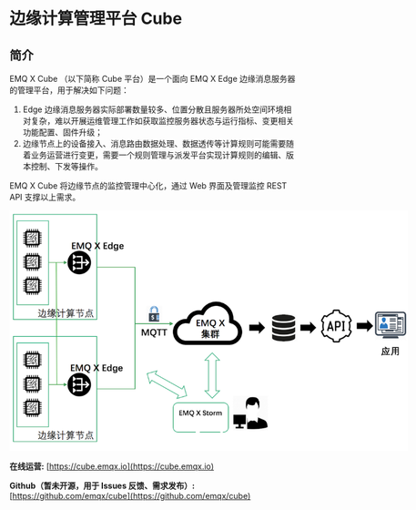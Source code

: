 # 边缘计算管理平台 Cube


## 简介

EMQ X Cube （以下简称 Cube 平台）是一个面向 EMQ X Edge 边缘消息服务器的管理平台，用于解决如下问题：

1. Edge 边缘消息服务器实际部署数量较多、位置分散且服务器所处空间环境相对复杂，难以开展运维管理工作如获取监控服务器状态与运行指标、变更相关功能配置、固件升级；
2. 边缘节点上的设备接入、消息路由数据处理、数据透传等计算规则可能需要随着业务运营进行变更，需要一个规则管理与派发平台实现计算规则的编辑、版本控制、下发等操作。

EMQ X Cube 将边缘节点的监控管理中心化，通过 Web 界面及管理监控 REST API 支撑以上需求。


<img src="../_assets/storm_spec.png" alt="storm_spec" class="medium-size" style="max-width: 700px"/>


**在线运营:** [https://cube.emqx.io](https://cube.emqx.io)

**Github（暂未开源，用于 Issues 反馈、需求发布）:** [https://github.com/emqx/cube](https://github.com/emqx/cube)






